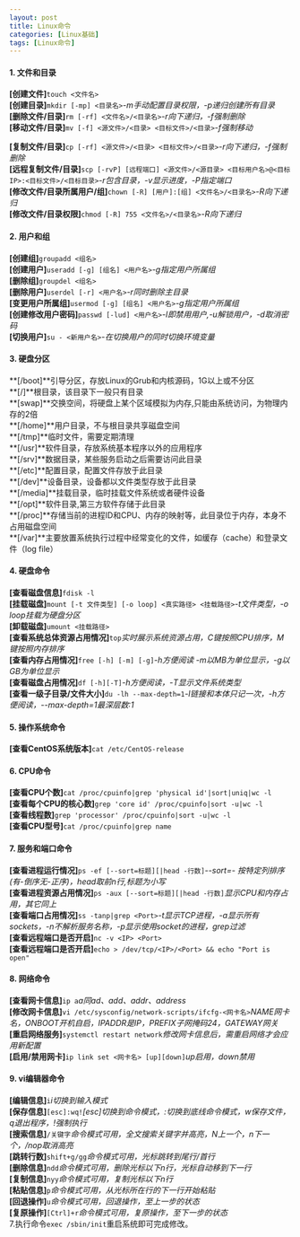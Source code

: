 ```yaml
---
layout: post
title: Linux命令
categories: [Linux基础]
tags: [Linux命令]
---
```

#### 1. 文件和目录
**[创建文件]**`touch <文件名>`  
**[创建目录]**`mkdir [-mp] <目录名>`*-m手动配置目录权限，-p递归创建所有目录*  
**[删除文件/目录]**`rm [-rf] <文件名>/<目录名>`*-r向下递归，-f强制删除*  
**[移动文件/目录]**`mv [-f] <源文件>/<目录> <目标文件>/<目录>`*-f强制移动*  
<!-- more -->
**[复制文件/目录]**`cp [-rf] <源文件>/<目录> <目标文件>/<目录>`*-r向下递归，-f强制删除*  
**[远程复制文件/目录]**`scp [-rvP] [远程端口] <源文件>/<源目录> <目标用户名>@<目标IP>:<目标文件>/<目标目录>`*-r包含目录，-v显示进度，-P指定端口*  
**[修改文件/目录所属用户/组]**`chown [-R] [用户]:[组] <文件名>/<目录名>`*-R向下递归*  
**[修改文件/目录权限]**`chmod [-R] 755 <文件名>/<目录名>`*-R向下递归*  
#### 2. 用户和组
**[创建组]**`groupadd <组名>`  
**[创建用户]**`useradd [-g] [组名] <用户名>`*-g指定用户所属组*  
**[删除组]**`groupdel <组名>`  
**[删除用户]**`userdel [-r] <用户名>`*-r同时删除主目录*  
**[变更用户所属组]**`usermod [-g] [组名] <用户名>`*-g指定用户所属组*  
**[创建修改用户密码]**`passwd [-lud] <用户名>`*-l即禁用用户,-u解锁用户，-d取消密码*  
**[切换用户]**`su - <新用户名>`*-在切换用户的同时切换环境变量*  
#### 3. 硬盘分区
**[/boot]**引导分区，存放Linux的Grub和内核源码，1G以上或不分区  
**[/]**根目录，该目录下一般只有目录  
**[swap]**交换空间，将硬盘上某个区域模拟为内存,只能由系统访问，为物理内存的2倍  
**[/home]**用户目录，不与根目录共享磁盘空间  
**[/tmp]**临时文件，需要定期清理  
**[/usr]**软件目录，存放系统基本程序以外的应用程序  
**[/srv]**数据目录，某些服务启动之后需要访问此目录  
**[/etc]**配置目录，配置文件存放于此目录  
**[/dev]**设备目录，设备都以文件类型存放于此目录  
**[/media]**挂载目录，临时挂载文件系统或者硬件设备  
**[/opt]**软件目录,第三方软件存储于此目录  
**[/proc]**存储当前的进程ID和CPU、内存的映射等，此目录位于内存，本身不占用磁盘空间  
**[/var]**主要放置系统执行过程中经常变化的文件，如缓存（cache）和登录文件（log file）  
#### 4. 硬盘命令
**[查看磁盘信息]**`fdisk -l`  
**[挂载磁盘]**`mount [-t 文件类型] [-o loop] <真实路径> <挂载路径>`*-t文件类型，-o loop挂载为硬盘分区*  
**[卸载磁盘]**`umount <挂载路径>`  
**[查看系统总体资源占用情况]**`top`*实时展示系统资源占用，C键按照CPU排序，M键按照内存排序*  
**[查看内存占用情况]**`free [-h] [-m] [-g]`*-h方便阅读 -m以MB为单位显示，-g以GB为单位显示*  
**[查看磁盘占用情况]**`df [-h][-T]`*-h方便阅读，-T显示文件系统类型*  
**[查看一级子目录/文件大小]**`du -lh --max-depth=1`*-l链接和本体只记一次，-h方便阅读，--max-depth=1最深层数:1*  
#### 5. 操作系统命令
**[查看CentOS系统版本]**`cat /etc/CentOS-release`  
#### 6. CPU命令
**[查看CPU个数]**`cat /proc/cpuinfo|grep 'physical id'|sort|uniq|wc -l`  
**[查看每个CPU的核心数]**`grep 'core id' /proc/cpuinfo|sort -u|wc -l`  
**[查看线程数]**`grep 'processor' /proc/cpuinfo|sort -u|wc -l`  
**[查看CPU型号]**`cat /proc/cpuinfo|grep name`  
#### 7. 服务和端口命令
**[查看进程运行情况]**`ps -ef [--sort=标题][|head -行数]`*--sort=- 按特定列排序(有-倒序无-正序)，head取前n行,标题为小写*  
**[查看进程资源占用情况]**`ps -aux [--sort=标题][|head -行数]`*显示CPU和内存占用，其它同上*  
**[查看端口占用情况]**`ss -tanp|grep <Port>`*-t显示TCP进程，-a显示所有sockets，-n不解析服务名称，-p显示使用socket的进程，grep过滤*  
**[查看远程端口是否开启]**`nc -v <IP> <Port>`  
**[查看远程端口是否开启]**`echo > /dev/tcp/<IP>/<Port> && echo "Port is open"`  
#### 8. 网络命令
**[查看网卡信息]**`ip a`*a同ad、add、addr、address*  
**[修改网卡信息]**`vi /etc/sysconfig/network-scripts/ifcfg-<网卡名>`*NAME网卡名，ONBOOT开机自启，IPADDR是IP，PREFIX子网掩码24，GATEWAY网关*  
**[重启网络服务]**`systemctl restart network`*修改网卡信息后，需重启网络才会应用新配置*  
**[启用/禁用网卡]**`ip link set <网卡名> [up][down]`*up启用，down禁用*  
#### 9. vi编辑器命令
**[编辑信息]**`i`*i切换到输入模式*  
**[保存信息]**`[esc]:wq!`*[esc]切换到命令模式，:切换到底线命令模式，w保存文件，q退出程序，!强制执行*  
**[搜索信息]**`/关键字`*命令模式可用，全文搜索关键字并高亮，N上一个，n下一个，/nop取消高亮*  
**[跳转行数]**`shift+g/gg`*命令模式可用，光标跳转到尾行/首行*  
**[删除信息]**`ndd`*命令模式可用，删除光标以下n行，光标自动移到下一行*  
**[复制信息]**`nyy`*命令模式可用，复制光标以下n行*  
**[粘贴信息]**`p`*命令模式可用，从光标所在行的下一行开始粘贴*  
**[回退操作]**`u`*命令模式可用，回退操作，至上一步的状态*  
**[复原操作]**`[Ctrl]+r`*命令模式可用，复原操作，至下一步的状态*  
7.执行命令`exec /sbin/init`重启系统即可完成修改。  
